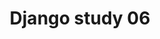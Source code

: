 ---
title:  "Django study 06"
excerpt: "django study"
categories:
  - blog
tags:
  - [blog, diary, dev]
last_modified_at: 2020-07-14 T14:00:00
---